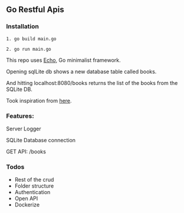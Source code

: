 
## Go Restful Apis

### Installation

    1. go build main.go

    2. go run main.go

This repo uses [Echo](https://echo.labstack.com/), Go minimalist framework.

Opening sqlLite db shows a new database table called books.

And hitting localhost:8080/books returns the list of the books from the SQLite DB.

Took inspiration from [here](https://www.codementor.io/@packt/how-to-set-up-a-project-in-echo-mpo39w5zu).


### Features:

Server
Logger

SQLite Database connection

GET API: /books


### Todos

- Rest of the crud
- Folder structure
- Authentication
- Open API
- Dockerize

